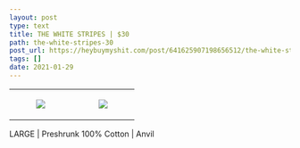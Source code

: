 ```yaml
---
layout: post
type: text
title: THE WHITE STRIPES | $30
path: the-white-stripes-30
post_url: https://heybuymyshit.com/post/641625907198656512/the-white-stripes-30
tags: []
date: 2021-01-29
---
```




<table style="width:100%;"><tr><td style="vertical-align:top;">
      <figure class="tmblr-full" data-orig-height="2048" data-orig-width="1365" data-orig-src="https://concertshirts.netlify.app/shirts/0544/0544-01.jpg"><img src="https://64.media.tumblr.com/18a78bfbf24defebbb1332a590683eba/7bd65459dab54385-2e/s540x810/bfe913ccfd17b03ae2465ef95bfef05080283f3c.jpg" data-orig-height="2048" data-orig-width="1365" data-orig-src="https://concertshirts.netlify.app/shirts/0544/0544-01.jpg"/></figure></td>
    <td style="vertical-align:top;">
      <figure class="tmblr-full" data-orig-height="2048" data-orig-width="1365" data-orig-src="https://concertshirts.netlify.app/shirts/0544/0544-02.jpg"><img src="https://64.media.tumblr.com/ef8bef6f885b4586e0d5f61f046b5287/7bd65459dab54385-41/s540x810/08729e2d95a79baca2e78e05e15edd2e8312de26.jpg" data-orig-height="2048" data-orig-width="1365" data-orig-src="https://concertshirts.netlify.app/shirts/0544/0544-02.jpg"/></figure></td>
  </tr></table><p>
  LARGE | Preshrunk 100% Cotton | Anvil
</p>
